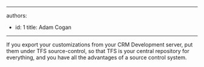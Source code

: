 

---
authors:
  - id: 1
    title: Adam Cogan
---




<span class='intro'> <p>
          If you export your customizations from your CRM Development server, put them under
          TFS source-control, so that TFS is your central repository for everything, and you
          have all the advantages of a source control system.
        </p> </span>




